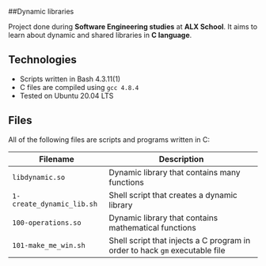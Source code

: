 ##Dynamic libraries

Project done during **Software Engineering studies** at **ALX School**. It aims to learn about dynamic and shared libraries in **C language**.

## Technologies
* Scripts written in Bash 4.3.11(1)
* C files are compiled using `gcc 4.8.4`
* Tested on Ubuntu 20.04 LTS

## Files
All of the following files are scripts and programs written in C:

| Filename | Description |
| -------- | ----------- |
| `libdynamic.so` | Dynamic library that contains many functions |
| `1-create_dynamic_lib.sh` | Shell script that creates a dynamic library |
| `100-operations.so` | Dynamic library that contains mathematical functions |
| `101-make_me_win.sh` | Shell script that injects a C program in order to hack `gm` executable file |
